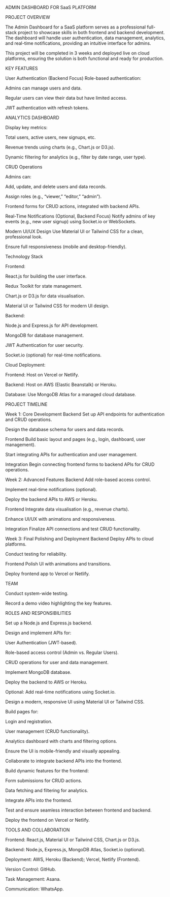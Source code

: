 ADMIN DASHBOARD FOR SaaS PLATFORM

PROJECT OVERVIEW

The Admin Dashboard for a SaaS platform serves as a professional full-stack project to showcase skills in both frontend and backend development. The dashboard will handle user authentication, data management, analytics, and real-time notifications, providing an intuitive interface for admins.

This project will be completed in 3 weeks and deployed live on cloud platforms, ensuring the solution is both functional and ready for production.

KEY FEATURES

User Authentication (Backend Focus)
Role-based authentication:

Admins can manage users and data.

Regular users can view their data but have limited access.

JWT authentication with refresh tokens.

ANALYTICS DASHBOARD

Display key metrics:

Total users, active users, new signups, etc.

Revenue trends using charts (e.g., Chart.js or D3.js).

Dynamic filtering for analytics (e.g., filter by date range, user type).

CRUD Operations 

Admins can:

Add, update, and delete users and data records.

Assign roles (e.g., “viewer,” “editor,” “admin”).

Frontend forms for CRUD actions, integrated with backend APIs.

Real-Time Notifications (Optional, Backend Focus)
Notify admins of key events (e.g., new user signup) using Socket.io or WebSockets.

Modern UI/UX Design 
Use Material UI or Tailwind CSS for a clean, professional look.

Ensure full responsiveness (mobile and desktop-friendly).

Technology Stack

Frontend:

React.js for building the user interface.

Redux Toolkit for state management.

Chart.js or D3.js for data visualisation.

Material UI or Tailwind CSS for modern UI design.

Backend:

Node.js and Express.js for API development.

MongoDB for database management.

JWT Authentication for user security.

Socket.io (optional) for real-time notifications.

Cloud Deployment:

Frontend: Host on Vercel or Netlify.

Backend: Host on AWS (Elastic Beanstalk) or Heroku.

Database: Use MongoDB Atlas for a managed cloud database.

PROJECT TIMELINE

Week 1: Core Development
Backend 
Set up API endpoints for authentication and CRUD operations.

Design the database schema for users and data records.

Frontend 
Build basic layout and pages (e.g., login, dashboard, user management).

Start integrating APIs for authentication and user management.

Integration 
Begin connecting frontend forms to backend APIs for CRUD operations.

Week 2: Advanced Features
Backend 
Add role-based access control.

Implement real-time notifications (optional).

Deploy the backend APIs to AWS or Heroku.

Frontend 
Integrate data visualisation (e.g., revenue charts).

Enhance UI/UX with animations and responsiveness.

Integration 
Finalize API connections and test CRUD functionality.

Week 3: Final Polishing and Deployment
Backend 
Deploy APIs to cloud platforms.

Conduct testing for reliability.

Frontend 
Polish UI with animations and transitions.

Deploy frontend app to Vercel or Netlify.

TEAM

Conduct system-wide testing.

Record a demo video highlighting the key features.

ROLES AND RESPONSIBILITIES

Set up a Node.js and Express.js backend.

Design and implement APIs for:

User Authentication (JWT-based).

Role-based access control (Admin vs. Regular Users).

CRUD operations for user and data management.

Implement MongoDB database.

Deploy the backend to AWS or Heroku.

Optional: Add real-time notifications using Socket.io.


Design a modern, responsive UI using Material UI or Tailwind CSS.

Build pages for:

Login and registration.

User management (CRUD functionality).

Analytics dashboard with charts and filtering options.

Ensure the UI is mobile-friendly and visually appealing.

Collaborate to integrate backend APIs into the frontend.

Build dynamic features for the frontend:

Form submissions for CRUD actions.

Data fetching and filtering for analytics.

Integrate APIs into the frontend.

Test and ensure seamless interaction between frontend and backend.

Deploy the frontend on Vercel or Netlify.

TOOLS AND COLLABORATION

Frontend: React.js, Material UI or Tailwind CSS, Chart.js or D3.js.

Backend: Node.js, Express.js, MongoDB Atlas, Socket.io (optional).

Deployment: AWS, Heroku (Backend); Vercel, Netlify (Frontend).

Version Control: GitHub.

Task Management: Asana.

Communication: WhatsApp.

